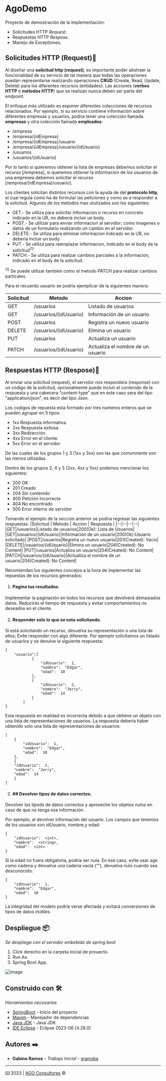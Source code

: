 # AgoDemo
Proyecto de demostración de la implementación:

 - Solicitudes HTTP *Request*.
 - Respuestas HTTP *Respose*.
 - Manejo de Exceptiones.
 

## Solicitudes HTTP (Request)🚀

Al diseñar una **solicitud http (request)**, es importante poder abstraer la funcionalidad de su servicio de tal manera que todas las operaciones puedan representarse realizando operaciones **CRUD** (Create, Read, Update, Delete) para los diferentes recursos (entidades). Las acciones (**verbos HTTP** ó **métodos HTTP**) que se realizan nunca deben ser parte del endpoint.

El enfoque más utilizado es exponer diferentes colecciones de recursos relacionados. Por ejemplo, si su servicio contiene información sobre diferentes empresas y usuarios, podría tener una colección llamada **empresas** y otra colección llamada **empleados**:

 - /empresa
 - /empresa/{idEmpresa}
 - /empresa/{idEmpresa}/usuario
 - /empresa/{idEmpresa}/usuario/{idUsuario}
 - /usuarios
 - /usuarios/{idUsuario}

Por lo tanto si quieremos obtener la lista de empresas debemos solicitar el recurso [/empresa], si queremos obtener la informacion de los usuarios de una empresea debemos solicitar el recurso [/empresa/{idEmpresa}/usuario].

Los clientes solicitan distintos recursos con la ayuda de del **protocolo http**, el cual regula como ha de formular las peticiones y como se a responder a la solicitud. Algunos de los metodos mas utulizados son los siguientes:

 - GET.- Se utiliza para solicitar informacion o recurso en concreto  indicado en la UR, no deberia incluir un body.
 - POST.- Se utilizar para enviar informacion al servidor; como imagenes o datos de un formulario realizando un cambio en el servidor.
 - DELETE.- Se utiliza para eliminar informacion indicado en la UR, no deberia incluir un body.
 - PUT.- Se utiliza para reemplazar informacion, indicado en el body de la solicitud<sup>(1)</sup>.
 - PATCH.- Se utiliza para realizar cambios parciales a la informacion, indicado en el body de la solicitud.

 <sup>(1)</sup> Se puede utilizar tambien como el metodo PATCH para realizar cambios particales.

Para el recuerdo usuario se podria ejemplicar de la siguientes manera:

|Solicitud | Metodo | Accion |
|--|--|--|
|GET|/usuarios|Listado de usuarios|
|GET|/usuarios/{idUsuario}|Información de un usuario|
|POST|/usuarios|Registra un nuevo usuario|
|DELETE|/usuarios/{idUsuario}|Elimina un usuario|
|PUT|/usuarios|Actualiza un usuario|
|PATCH|/usuarios/{idUsuario}|Actualiza el nombre de un usuario|

## Respuestas HTTP (Respose)🚀

Al  enviar una solicitud (request), el servidor nos respondera (response) con un codigo de la solicitud, opcionalmente puede incluir el contenido de la respuesta y una cabecera "content-type" que en este caso sera del tipo "application/json", es decir del tipo Json.

Los codigos de repuesta esta formado por tres numeros enteros que se pueden agrupar en 5 tipos:

 - 1xx Respuesta informativa.
 - 2xx Respuesta exitosa.
 - 3xx Redirección.
 - 4xx Error en el cliente.
 - 5xx Error en el servidor

De las cuales de los grupos 1 y 3 (1xx y 3xx) son las que comunmente son las menos utlizadas. 

Dentro de los grupos 2, 4 y 5 (2xx, 4xx y 5xx) podemos mencionar los siguientes:

- 200 OK
- 201 Creado
- 204 Sin contenido
- 400 Petición Incorrecta
- 404 No encontrado
- 500 Error interno de servidor 

Tomando el ejemplo de la seccion anterior se podria regresar las siguientes respuestas:
|Solicitud | Metodo | Accion | Respuesta |
|--|--|--|--|
|GET|/usuarios|Listado de usuarios|200(Ok): Lista de Usuarios|
|GET|/usuarios/{idUsuario}|Información de un usuario|200(Ok):Usuario solicitado|
|POST|/usuarios|Registra un nuevo usuario|201(Created): Vacio|
|DELETE|/usuarios/{idUsuario}|Elimina un usuario|204(Created): No Content|
|PUT|/usuarios|Actualiza un usuario|204(Created): No Content|
|PATCH|/usuarios/{idUsuario}|Actualiza el nombre de un usuario|204(Created): No Content|


Recomiendan los siguientes concejos a la hora de implementar las repuestas de los recursos generados:

 1. #### Pagina tus resultados.
Implementar la paginación en todos los recursos que devolverá demasiados datos. Reducirás el tiempo de respuesta y evitar comportamientos no deseados en el cliente.

2. #### Responder solo lo que se esta solicitando.
Si está solicitando un recurso, devuelva su representación o una lista de ellos; Evite responder con algo diferente. Por ejemplo solicitamos un listado de usuarios y se devulve la siguiente respuesta:

```
{
	"usuario":[
			{
				"idUsuario":  1,
				"nombre":  "Edgar",
				"edad":  10
			},
			{
				"idUsuario":  2,
				"nombre":  "Jerry",
				"edad":  14
			}
		]
}
```
Esta respuesta en realidad es incorrecta debido a que obtiene un objeto con una lista de representaciones de usuarios. La respuesta deberia haber obtenido solo una lista de representaciones de usuarios:
```
[
	{
		"idUsuario":  1,
		"nombre":  "Edgar",
		"edad":  10
	},
	{
	"idUsuario":  2,
	"nombre":  "Jerry",
	"edad":  14
	}
]
```

2. #### ## Devolver tipos de datos correctos.
Devolver los tipods de datos correctos y aproveche los objetos nulos en caso de que no tenga esa información.

Por ejemplo, al devolver información del usuario. Los campos que tenemos de los usuarios son idUsuario, nombre,y edad:
```
{
	"idUsuario":  <int>,
	"nombre":  <string>,
	"edad":  <int>
}
```
Si la edad no fuera obligatoria, podría ser nula. En ese caso, evite usar age como cadena y devuelva una cadena vacía (“”), devuelva nulo cuando sea desconocido:
```
{
	"idUsuario":  1,
	"nombre":  "Edgar",
	"edad":  10
}
```
La integridad del modelo podría verse afectada y evitará conversiones de tipos de datos inútiles.

## Despliegue 📦

_Se despliega con el servidor embebido de spring boot_

 1. Click derecho en la carpeta inicial de prouecto.
 2. Run As.
 3. Spring Boot App.

![image](https://github.com/gramska/demo/assets/43713784/bae2c867-3caa-41b5-a502-e7b15d593867)

## Construido con 🛠️

_Herramientas necesarias_

* [SpringBoot](https://start.spring.io/) - Inicio del proyecto
* [Maven](https://maven.apache.org/) - Manejador de dependencias
* [Java JDK](https://www.oracle.com/java/technologies/javase/jdk11-archive-downloads.html) - Java JDK
* [IDE Eclipse](https://www.eclipse.org/downloads/packages/release/2023-06/r) - Eclipse 2023-06 (4.28.0)

## Autores ✒️

* **Gabino Ramos** - *Trabajo Inicial* - [gramska](https://github.com/gramska)
---
⌨️ 2023 | [AGO Consultores](https://www.agoconsultores.com.mx/) © 
